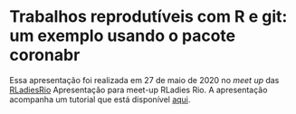 # Trabalhos reprodutíveis com R e git: um exemplo usando o pacote coronabr

Essa apresentação foi realizada em 27 de maio de 2020 no *meet up* das [RLadiesRio](https://github.com/rladies-rio/meetup-presentations_rio)
Apresentação para meet-up RLadies Rio. A apresentação acompanha um tutorial que está disponível [aqui](https://github.com/saramortara/R-git-tutorial).
